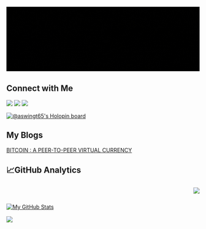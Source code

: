 <p align= "center">
<img src="https://github.com/aswingt65/aswingt65/blob/main/profile.gif">
</p>

## Connect with Me
<a href="https://www.linkedin.com/in/aswin-george-thomas-80a177214/"><img src="https://img.shields.io/badge/LinkedIn-0077B5?style=for-the-badge&logo=linkedin&logoColor=white"></a>   <a href="https://medium.com/@aswingt65"><img src="https://img.shields.io/badge/Medium-12100E?style=for-the-badge&logo=medium&logoColor=white"></a>  <a href= "mailto:aswingt65@gmail.com"><img src="https://img.shields.io/badge/Gmail-D14836?style=for-the-badge&logo=gmail&logoColor=white"></a>

[![@aswingt65's Holopin board](https://holopin.me/aswingt65)](https://holopin.io/@aswingt65)

## My Blogs
<a href="https://medium.com/@aswingt65/bitcoin-a-peer-to-peer-virtual-currency-c72f3158f79c">BITCOIN : A PEER-TO-PEER VIRTUAL CURRENCY</a>
## 📈GitHub Analytics <p align="right"> <img src="https://komarev.com/ghpvc/?username=aswingt65&label=Views&color=blue&style=plastic"/> </p>

[![My GitHub Stats](https://github-readme-stats.vercel.app/api/?username=aswingt65&count_private=true&theme=dark&showicons=true)]() 

<div > 
      <img align="center" src="https://github-readme-streak-stats.herokuapp.com?user=aswingt65&theme=dark&hide_border=true" />
</div>
